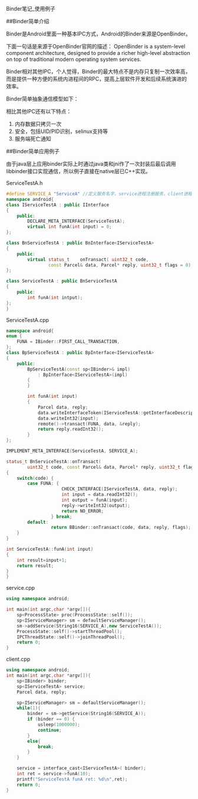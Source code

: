 Binder笔记_使用例子

##Binder简单介绍

Binder是Android里面一种基本IPC方式，Android的Binder来源是OpenBinder。

下面一句话是来源于OpenBinder官网的描述：
OpenBinder is a system-level component architecture, designed to provide a richer high-level abstraction on top of traditional modern operating system services.

Binder相对其他IPC，个人觉得，Binder的最大特点不是内存只复制一次效率高，而是提供一种方便的系统内进程间的RPC，提高上层软件开发和后续系统演进的效率。

Binder简单抽象通信模型如下：



相比其他IPC还有以下特点：
1. 内存数据只拷贝一次
2. 安全，包括UID/PID识别，selinux支持等
3. 服务端死亡通知




##Binder简单应用例子

由于java层上应用binder实际上时通过java类和jni作了一次封装后最后调用libbinder接口实现通信，所以例子直接在native层已C++实现。

ServiceTestA.h
```cpp
#define SERVICE_A "ServiceA" //定义服务名字，service进程注册服务，client进程查询服务用到
namespace android{
class IServiceTestA : public IInterface
{
    public:
        DECLARE_META_INTERFACE(ServiceTestA);
        virtual int funA(int input) = 0;
};

class BnServiceTestA : public BnInterface<IServiceTestA>
{
    public:
        virtual status_t    onTransact( uint32_t code,
                const Parcel& data, Parcel* reply, uint32_t flags = 0);
};

class ServiceTestA : public BnServiceTestA
{
    public:
        int funA(int intput);
};
}
```

ServiceTestA.cpp
```cpp
namespace android{
enum {
    FUNA = IBinder::FIRST_CALL_TRANSACTION,
};
class BpServiceTestA : public BpInterface<IServiceTestA>
{
    public:
        BpServiceTestA(const sp<IBinder>& impl)
            : BpInterface<IServiceTestA>(impl)
        {
        }

        int funA(int input)
        {
            Parcel data, reply;
            data.writeInterfaceToken(IServiceTestA::getInterfaceDescriptor());
            data.writeInt32(input);
            remote()->transact(FUNA, data, &reply);
            return reply.readInt32();
        }
};

IMPLEMENT_META_INTERFACE(ServiceTestA, SERVICE_A);

status_t BnServiceTestA::onTransact(
        uint32_t code, const Parcel& data, Parcel* reply, uint32_t flags)
{
    switch(code) {
        case FUNA: {
                     CHECK_INTERFACE(IServiceTestA, data, reply);
                     int input = data.readInt32();
                     int output = funA(input);
                     reply->writeInt32(output);
                     return NO_ERROR;
                 } break;
        default:
                 return BBinder::onTransact(code, data, reply, flags);
    }
}

int ServiceTestA::funA(int input)
{
    int result=input+1;
    return result;
}
}

```

service.cpp
```cpp
using namespace android;

int main(int argc,char *argv[]){
    sp<ProcessState> proc(ProcessState::self());
    sp<IServiceManager> sm = defaultServiceManager();
    sm->addService(String16(SERVICE_A),new ServiceTestA());
    ProcessState::self()->startThreadPool();
    IPCThreadState::self()->joinThreadPool();
    return 0;
}
```


client.cpp
```cpp
using namespace android;
int main(int argc,char *argv[]){
    sp<IBinder> binder;
    sp<IServiceTestA> service;
    Parcel data, reply;

    sp<IServiceManager> sm = defaultServiceManager();
    while(1){
        binder = sm->getService(String16(SERVICE_A));
        if (binder == 0) {
            usleep(1000000);
            continue;
        }
        else{
            break;
        }
    }

    service = interface_cast<IServiceTestA>( binder);
    int ret = service->funA(10);
    printf("ServiceTestA funA ret: %d\n",ret);
    return 0;
}
```

